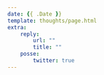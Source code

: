 ```yaml
---
date: {{ .Date }}
template: thoughts/page.html
extra:
    reply:
        url: ""
        title: ""
    posse:
        twitter: true
---
```


